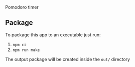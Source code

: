 Pomodoro timer

## Package

To package this app to an executable just run:

1. `npm ci`
1. `npm run make`

The output package will be created inside the `out/` directory
